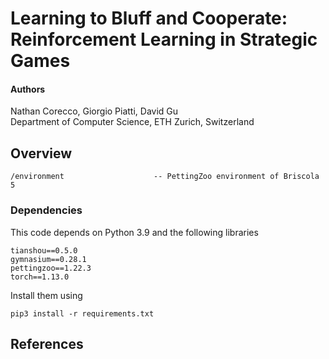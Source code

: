 # Learning to Bluff and Cooperate: Reinforcement Learning in Strategic Games

#### Authors
Nathan Corecco, Giorgio Piatti, David Gu \
Department of Computer Science, ETH Zurich, Switzerland


## Overview

```
/environment                    -- PettingZoo environment of Briscola 5

```



### Dependencies
This code depends on Python 3.9 and the following libraries
```
tianshou==0.5.0
gymnasium==0.28.1
pettingzoo==1.22.3
torch==1.13.0 
```
Install them using
```
pip3 install -r requirements.txt
```

## References
